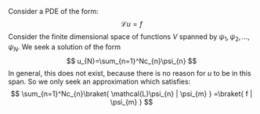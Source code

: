Consider a PDE of the form:
$$
\mathcal{L}u=f
$$
Consider the finite dimensional space of functions $V$ spanned by $\psi_{1},\psi_{2},\dots,\psi_{N}$.
We seek a solution of the form 
$$
u_{N}=\sum_{n=1}^Nc_{n}\psi_{n}
$$
In general, this does not exist, because there is no reason for $u$ to be in this span. So we only seek an approximation which satisfies:
$$
\sum_{n=1}^Nc_{n}\braket{ \mathcal{L}\psi_{n} | \psi_{m} } =\braket{ f | \psi_{m} }
$$
